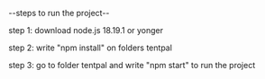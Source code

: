 
--steps to run the project--


step 1: download node.js 18.19.1 or yonger

step 2: write "npm install" on folders tentpal

step 3: go to folder tentpal and write "npm start" to run the project
